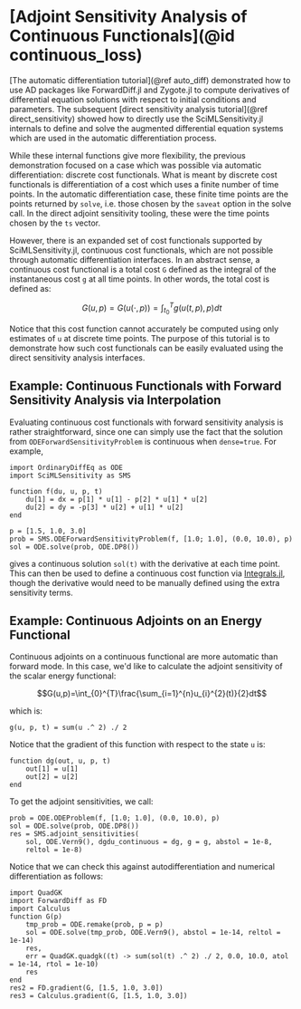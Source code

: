 # [Adjoint Sensitivity Analysis of Continuous Functionals](@id continuous_loss)

[The automatic differentiation tutorial](@ref auto_diff) demonstrated
how to use AD packages like ForwardDiff.jl and Zygote.jl to compute derivatives
of differential equation solutions with respect to initial conditions and
parameters. The subsequent [direct sensitivity analysis tutorial](@ref direct_sensitivity)
showed how to directly use the SciMLSensitivity.jl internals to define and solve
the augmented differential equation systems which are used in the automatic
differentiation process.

While these internal functions give more flexibility, the previous demonstration
focused on a case which was possible via automatic differentiation: discrete cost functionals.
What is meant by discrete cost functionals is differentiation of a cost which uses a finite
number of time points. In the automatic differentiation case, these finite time points are
the points returned by `solve`, i.e. those chosen by the `saveat` option in the solve call.
In the direct adjoint sensitivity tooling, these were the time points chosen by the `ts`
vector.

However, there is an expanded set of cost functionals supported by SciMLSensitivity.jl,
continuous cost functionals, which are not possible through automatic differentiation
interfaces. In an abstract sense, a continuous cost functional is a total cost ``G``
defined as the integral of the instantaneous cost ``g`` at all time points. In other words,
the total cost is defined as:

```math
G(u,p)=G(u(\cdot,p))=\int_{t_{0}}^{T}g(u(t,p),p)dt
```

Notice that this cost function cannot accurately be computed using only estimates of `u`
at discrete time points. The purpose of this tutorial is to demonstrate how such cost
functionals can be easily evaluated using the direct sensitivity analysis interfaces.

## Example: Continuous Functionals with Forward Sensitivity Analysis via Interpolation

Evaluating continuous cost functionals with forward sensitivity analysis is rather
straightforward, since one can simply use the fact that the solution from
`ODEForwardSensitivityProblem` is continuous when `dense=true`. For example,

```@example continuousadjoint
import OrdinaryDiffEq as ODE
import SciMLSensitivity as SMS

function f(du, u, p, t)
    du[1] = dx = p[1] * u[1] - p[2] * u[1] * u[2]
    du[2] = dy = -p[3] * u[2] + u[1] * u[2]
end

p = [1.5, 1.0, 3.0]
prob = SMS.ODEForwardSensitivityProblem(f, [1.0; 1.0], (0.0, 10.0), p)
sol = ODE.solve(prob, ODE.DP8())
```

gives a continuous solution `sol(t)` with the derivative at each time point. This
can then be used to define a continuous cost function via
[Integrals.jl](https://docs.sciml.ai/Integrals/stable/), though the derivative would
need to be manually defined using the extra sensitivity terms.

## Example: Continuous Adjoints on an Energy Functional

Continuous adjoints on a continuous functional are more automatic than forward mode.
In this case, we'd like to calculate the adjoint sensitivity of the scalar energy
functional:

```math
G(u,p)=\int_{0}^{T}\frac{\sum_{i=1}^{n}u_{i}^{2}(t)}{2}dt
```

which is:

```@example continuousadjoint
g(u, p, t) = sum(u .^ 2) ./ 2
```

Notice that the gradient of this function with respect to the state `u` is:

```@example continuousadjoint
function dg(out, u, p, t)
    out[1] = u[1]
    out[2] = u[2]
end
```

To get the adjoint sensitivities, we call:

```@example continuousadjoint
prob = ODE.ODEProblem(f, [1.0; 1.0], (0.0, 10.0), p)
sol = ODE.solve(prob, ODE.DP8())
res = SMS.adjoint_sensitivities(
    sol, ODE.Vern9(), dgdu_continuous = dg, g = g, abstol = 1e-8,
    reltol = 1e-8)
```

Notice that we can check this against autodifferentiation and numerical
differentiation as follows:

```@example continuousadjoint
import QuadGK
import ForwardDiff as FD
import Calculus
function G(p)
    tmp_prob = ODE.remake(prob, p = p)
    sol = ODE.solve(tmp_prob, ODE.Vern9(), abstol = 1e-14, reltol = 1e-14)
    res,
    err = QuadGK.quadgk((t) -> sum(sol(t) .^ 2) ./ 2, 0.0, 10.0, atol = 1e-14, rtol = 1e-10)
    res
end
res2 = FD.gradient(G, [1.5, 1.0, 3.0])
res3 = Calculus.gradient(G, [1.5, 1.0, 3.0])
```
